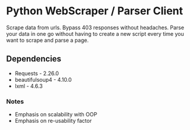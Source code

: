 # Python WebScraper / Parser Client
Scrape data from urls. Bypass 403 responses without headaches. Parse your data in one go without having to create a new script every time you want to scrape and parse a page. 

##  Dependencies
* Requests - 2.26.0
* beautifulsoup4 - 4.10.0
* lxml - 4.6.3

### Notes
* Emphasis on scalability with OOP
* Emphasis on re-usability factor